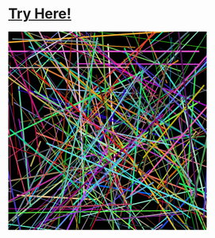 # [Try Here!](https://academy.cs.cmu.edu/sharing/blueFly1084)
![](cs-academy-canvas.png "Preview Image")
